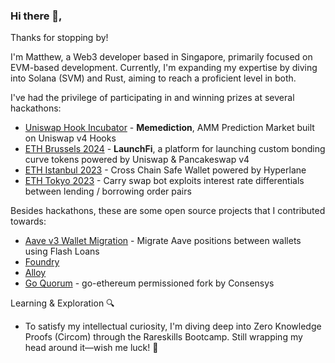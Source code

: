 ### Hi there 👋, 

Thanks for stopping by! 

I'm Matthew, a Web3 developer based in Singapore, primarily focused on EVM-based development. Currently, I'm expanding my expertise by diving into Solana (SVM) and Rust, aiming to reach a proficient level in both.

I've had the privilege of participating in and winning prizes at several hackathons:
- [Uniswap Hook Incubator](https://projects.atrium.academy/Memediction-1035f0444abe81febee1cdec4580782f) - **Memediction**, AMM Prediction Market built on Uniswap v4 Hooks
- [ETH Brussels 2024](https://ethglobal.com/showcase/launchfi-o5iiq) - **LaunchFi**, a platform for launching custom bonding curve tokens powered by Uniswap & Pancakeswap v4
- [ETH Istanbul 2023](https://ethglobal.com/showcase/cross-chain-safe-f5w5g) - Cross Chain Safe Wallet powered by Hyperlane
- [ETH Tokyo 2023](https://ethglobal.com/showcase/interest-carry-trade-arbitrageur-4scrx) -  Carry swap bot exploits interest rate differentials between lending / borrowing order pairs


Besides hackathons, these are some open source projects that I contributed towards:
- [Aave v3 Wallet Migration](https://github.com/SBIP-Migration/contracts) - Migrate Aave positions between wallets using Flash Loans
- [Foundry](https://github.com/foundry-rs/foundry/pulls?q=is:pr+author:andyrobert3+is:closed) 
- [Alloy](https://github.com/alloy-rs/core/pulls?q=is:pr+author:andyrobert3+is:closed)
- [Go Quorum](https://github.com/Consensys/quorum/pulls/matthew-alexander-partior) - go-ethereum permissioned fork by Consensys

Learning & Exploration 🔍
- To satisfy my intellectual curiosity, I'm diving deep into Zero Knowledge Proofs (Circom) through the Rareskills Bootcamp. Still wrapping my head around it—wish me luck! 🚀


